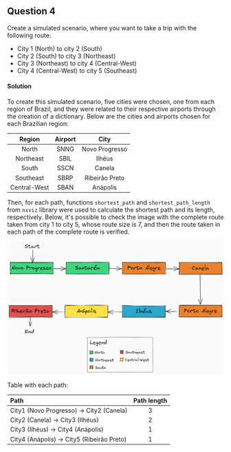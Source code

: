 ## Question 4

Create a simulated scenario, where you want to take a trip with the following route:

*   City 1 (North) to city 2 (South)
*   City 2 (South) to city 3 (Northeast)
*   City 3 (Northeast) to city 4 (Central-West)
*   City 4 (Central-West) to city 5 (Southeast)

#### Solution

To create this simulated scenario, five cities were chosen, one from each region of Brazil, and they were related to their respective airports through the creation of a dictionary. Below are the cities and airports chosen for each Brazilian region:

Region       | Airport | City
:--------:   | :------:| :--------:
North        | SNNG    | Novo Progresso
Northeast    | SBIL    | Ilhéus
South        | SSCN    | Canela
Southeast    | SBRP    | Ribeirão Preto
Central-West | SBAN    | Anápolis

Then, for each path, functions `shortest_path` and `shortest_path_length` from `nxviz` library were used to calculate the shortest path and its length, respectively. Below, it's possible to check the image with the complete route taken from city 1 to city 5, whose route size is 7, and then the route taken in each path of the complete route is verified.

![img](./img/img-q4-t2-u2.png)

Table with each path:

Path                                           | Path length 
:-------------------------------------------- | :------:
City1 (Novo Progresso) -> City2 (Canela)       | 3   
City2 (Canela) -> City3 (Ilhéus)               | 2   
City3 (Ilhéus) -> City4 (Anápolis)             | 1    
City4 (Anápolis) -> City5 (Ribeirão Preto)     | 1    
